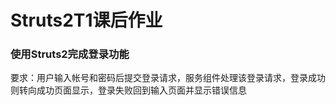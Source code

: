 # Struts2T1课后作业
### 使用Struts2完成登录功能
要求：用户输入帐号和密码后提交登录请求，服务组件处理该登录请求，登录成功则转向成功页面显示，登录失败回到输入页面并显示错误信息
